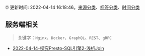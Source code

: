 :alarm_clock: 更新时间: 2022-04-14 16:18:46。[来源分类](../README.md)、[标签分类](../TAGS.md)、[时间分类](../TIMELINE.md)

## 服务端相关


> 关键字：`Nginx`、`Docker`、`GraphQL`、`REST`、`gRPC`



- [2022-04-14-探究Presto-SQL引擎2-浅析Join](https://toutiao.io/k/jd45hi3) 